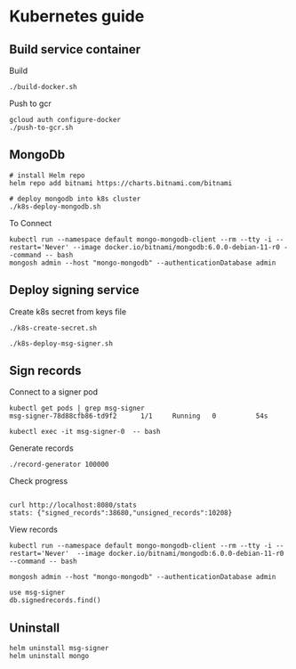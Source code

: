 # Kubernetes guide

## Build service container
Build
```
./build-docker.sh

```

Push to gcr
```
gcloud auth configure-docker
./push-to-gcr.sh
```

## MongoDb

```
# install Helm repo
helm repo add bitnami https://charts.bitnami.com/bitnami
```

```
# deploy mongodb into k8s cluster
./k8s-deploy-mongodb.sh

```

To Connect
```
kubectl run --namespace default mongo-mongodb-client --rm --tty -i --restart='Never' --image docker.io/bitnami/mongodb:6.0.0-debian-11-r0 --command -- bash
mongosh admin --host "mongo-mongodb" --authenticationDatabase admin 
```

## Deploy signing service
Create k8s secret from keys file
```
./k8s-create-secret.sh
```
```
./k8s-deploy-msg-signer.sh
```

## Sign records
Connect to a signer pod
```
kubectl get pods | grep msg-signer
msg-signer-78d88cfb86-td9f2      1/1     Running   0          54s

kubectl exec -it msg-signer-0  -- bash
```
Generate records
```
./record-generator 100000
```

Check progress
```

curl http://localhost:8080/stats
stats: {"signed_records":38680,"unsigned_records":10208}
```

View records
```
kubectl run --namespace default mongo-mongodb-client --rm --tty -i --restart='Never'  --image docker.io/bitnami/mongodb:6.0.0-debian-11-r0 --command -- bash

mongosh admin --host "mongo-mongodb" --authenticationDatabase admin 

use msg-signer
db.signedrecords.find()

```


## Uninstall

```
helm uninstall msg-signer 
helm uninstall mongo
```

